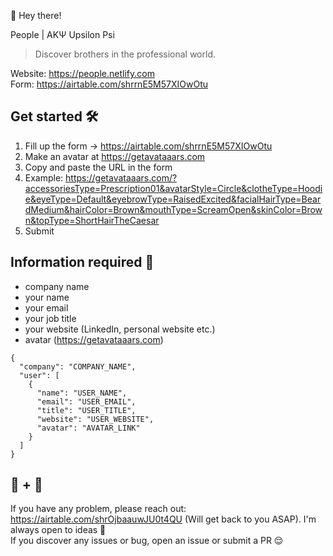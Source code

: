 👋 Hey there!

People | AKΨ Upsilon Psi
> Discover brothers in the professional world.

Website: https://people.netlify.com<br/>
Form: https://airtable.com/shrrnE5M57XIOwOtu

## Get started 🛠
1. Fill up the form -> https://airtable.com/shrrnE5M57XIOwOtu
2. Make an avatar at https://getavataaars.com
3. Copy and paste the URL in the form
4. Example: https://getavataaars.com/?accessoriesType=Prescription01&avatarStyle=Circle&clotheType=Hoodie&eyeType=Default&eyebrowType=RaisedExcited&facialHairType=BeardMedium&hairColor=Brown&mouthType=ScreamOpen&skinColor=Brown&topType=ShortHairTheCaesar
5. Submit

## Information required 🔮
+ company name
+ your name
+ your email
+ your job title
+ your website (LinkedIn, personal website etc.)
+ avatar (https://getavataaars.com)

```
{
  "company": "COMPANY_NAME",
  "user": [
    {
      "name": "USER_NAME",
      "email": "USER_EMAIL",
      "title": "USER_TITLE",
      "website": "USER_WEBSITE",
      "avatar": "AVATAR_LINK"
    }
  ]
}
```

## 📢 + 💬
If you have any problem, please reach out: https://airtable.com/shrOjbaauwJU0t4QU (Will get back to you ASAP). I'm always open to ideas 🙌 <br/>
If you discover any issues or bug, open an issue or submit a PR 😌